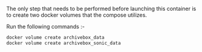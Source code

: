 The only step that needs to be performed before launching this container is to create two docker volumes that the compose utilizes.

Run the following commands :-
```bash
docker volume create archivebox_data
docker volume create archivebox_sonic_data
```
